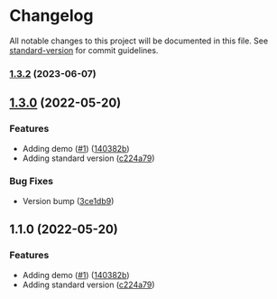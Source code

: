 # Changelog

All notable changes to this project will be documented in this file. See [standard-version](https://github.com/conventional-changelog/standard-version) for commit guidelines.

### [1.3.2](https://github.com/christopher-caldwell/mui-inline-suggest/compare/v1.3.1...v1.3.2) (2023-06-07)

## [1.3.0](https://github.com/christopher-caldwell/mui-inline-suggest/compare/v1.0.4...v1.3.0) (2022-05-20)


### Features

* Adding demo ([#1](https://github.com/christopher-caldwell/mui-inline-suggest/issues/1)) ([140382b](https://github.com/christopher-caldwell/mui-inline-suggest/commit/140382ba0bbf0d450c0313e81b059cde8521ad6b))
* Adding standard version ([c224a79](https://github.com/christopher-caldwell/mui-inline-suggest/commit/c224a799bb91d7b9b162272de25ecf64dda6a159))


### Bug Fixes

* Version bump ([3ce1db9](https://github.com/christopher-caldwell/mui-inline-suggest/commit/3ce1db93f199bfbb75955c44fc6cf8ca1056cc8d))

## 1.1.0 (2022-05-20)


### Features

* Adding demo ([#1](https://github.com/christopher-caldwell/mui-inline-suggest/issues/1)) ([140382b](https://github.com/christopher-caldwell/mui-inline-suggest/commit/140382ba0bbf0d450c0313e81b059cde8521ad6b))
* Adding standard version ([c224a79](https://github.com/christopher-caldwell/mui-inline-suggest/commit/c224a799bb91d7b9b162272de25ecf64dda6a159))
